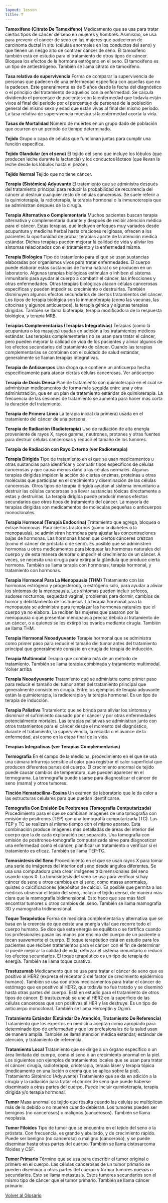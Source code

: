 ```yaml
---
layout: lesson
title: T
---
```


<a name="top"></a>

**Tamoxifeno (Citrato De Tamoxifeno)**
Medicamento que se usa para tratar ciertos tipos de cáncer de seno en mujeres y hombres. Asimismo, se usa para prevenir el cáncer de seno en las mujeres que padecieron de carcinoma ductal in situ (células anormales en los conductos del seno) y que tienen un riesgo alto de contraer cáncer de seno. El tamoxifeno también está en estudio para el tratamiento de otros tipos de cáncer. Bloquea los efectos de la hormona estrógeno en el seno. El tamoxifeno es un tipo de antiestrógeno. También se llama citrato de tamoxifeno.

**Tasa relativa de supervivencia**
Forma de comparar la supervivencia de personas que padecen de una enfermedad específica con aquellas que no la padecen. Este generalmente es de 5 años desde la fecha del diagnóstico o el principio del tratamiento de aquellos con la enfermedad. Se calcula dividiendo el porcentaje de pacientes con la enfermedad que todavía están vivos al final del período por el porcentaje de personas de la población general del mismo sexo y edad que están vivas al final del mismo período. La tasa relativa de supervivencia muestra si la enfermedad acorta la vida.

**Tasas de Mortalidad**
Número de muertes en un grupo dado de población que ocurren en un periodo de tiempo determinado.

**Tejido**
Grupo o capa de células que funcionan juntas para cumplir una función específica.

**Tejido Glandular (en el seno)**
El tejido del seno que incluye los lóbulos (que producen leche durante la lactancia) y los conductos lácteos (que llevan la leche desde los lóbulos hasta el pezón).

**Tejido Normal**
Tejido que no tiene cáncer. 

**Terapia (Sistémica) Adyuvante**
El tratamiento que se administra después del tratamiento principal para reducir la probabilidad de recurrencia del cáncer al destruir cualquier resto de células cancerosas. Se suele referir a la quimioterapia, la radioterapia, la terapia hormonal o la inmunoterapia que se administran después de la cirugía. 

**Terapia Alternativa o Complementaria**
Muchos pacientes buscan terapia alternativa y complementaria durante y después de recibir atención médica para el cáncer. Estas terapias, que incluyen enfoques muy variados desde acupuntura y medicina herbal hasta oraciones religiosas, ofrecen a los pacientes la oportunidad de probar terapias aparte de la atención médica estándar. Dichas terapias pueden mejorar la calidad de vida y aliviar los síntomas relacionados con el tratamiento y la enfermedad misma.

**Terapia Biológica**
Tipo de tratamiento para el que se usan sustancias elaboradas por organismos vivos para tratar enfermedades. El cuerpo puede elaborar estas sustancias de forma natural o se producen en un laboratorio. Algunas terapias biológicas estimulan o inhiben el sistema inmunitario para ayudar al cuerpo a combatir el cáncer, las infecciones y otras enfermedades. Otras terapias biológicas atacan células cancerosas específicas y pueden impedir su crecimiento o destruirlas. También disminuyen algunos efectos secundarios de ciertos tratamientos del cáncer. Los tipos de terapia biológica son la inmunoterapia (como las vacunas, las citocinas y algunos anticuerpos), la terapia génica y algunas terapias dirigidas. También se llama bioterapia, terapia modificadora de la respuesta biológica, y terapia MRB.

**Terapias Complementarias (Terapias Integrativas)**
Terapias (como la acupuntura o los masajes) usadas en adición a los tratamientos médicos estándar. Las terapias complementarias no se usan para tratar el cáncer, pero pueden mejorar la calidad de vida de los pacientes y aliviar algunos de los efectos secundarios del tratamiento de cáncer.  Cuando las terapias complementarias se combinan con el cuidado de salud estándar, generalmente se llaman terapias integrativas. 

**Terapia de Anticuerpos**
Una droga que contiene un anticuerpo hecha específicamente para atacar ciertas células cancerosas. Ver anticuerpo

**Terapia de Dosis Densa**
Plan de tratamiento con quimioterapia en el cual se administran medicamentos de forma más seguida entre una y otra administración, que en un plan de tratamiento estándar de quimioterapia. La frecuencia de las sesiones de tratamiento se aumenta para hacer más corta la duración del tratamiento.

**Terapia de Primera Línea**
La terapia inicial (la primera) usada en el tratamiento del cáncer de una persona.

**Terapia de Radiación (Radioterapia)**
Uso de radiación de alta energía proveniente de rayos X, rayos gamma, neutrones, protones y otras fuentes para destruir células cancerosas y reducir el tamaño de los tumores. 

**Terapia de Radiación con Rayo Externo (ver Radioterapia)**

**Terapia Dirigida**
Tipo de tratamiento en el que se usan medicamentos u otras sustancias para identificar y combatir tipos específicos de células cancerosas y que causa menos daño a las células normales. Algunas terapias dirigidas impiden la acción de ciertas enzimas, proteínas u otras moléculas que participan en el crecimiento y diseminación de las células cancerosas. Otros tipos de terapia dirigida ayudan al sistema inmunitario a destruir las células cancerosas o a llevar sustancias tóxicas directamente a estas y destruirlas. La terapia dirigida puede producir menos efectos secundarios que otros tipos de tratamiento del cáncer. La mayoría de terapias dirigidas son medicamentos de moléculas pequeñas o anticuerpos monoclonales.

**Terapia Hormonal (Terapia Endocrina)**
Tratamiento que agrega, bloquea o extrae hormonas. Para ciertos trastornos (como la diabetes o la menopausia), se administran hormonas para ajustar las concentraciones bajas de hormonas. Las hormonas hacen que ciertos cánceres crezcan (como el cáncer de próstata o de seno). Es posible que se administren hormonas u otros medicamentos para bloquear las hormonas naturales del cuerpo y de esta manera demorar o impedir el crecimiento de un cáncer. A veces, se necesita una cirugía para extirpar la glándula que produce cierta hormona. También se llama terapia con hormonas, terapia hormonal, y tratamiento con hormonas.

**Terapia Hormonal Para La Menopausia (THM)**
Tratamiento con las hormonas estrógeno y progesterona, o estrógeno solo, para ayudar a aliviar los síntomas de la menopausia. Los síntomas pueden incluir sofocos, sudores nocturnos, sequedad vaginal, problemas para dormir, cambios de humor y debilitamiento de los huesos. La terapia hormonal para la menopausia se administra para remplazar las hormonas naturales que el cuerpo ya no elabora. La reciben las mujeres que pasaron por la menopausia o que presentan menopausia precoz debida al tratamiento de un cáncer, o a quienes se les extirpó los ovarios mediante cirugía. También se llama THM.

**Terapia Hormonal Neoadyuvante**
Terapia hormonal que se administra como primer paso para reducir el tamaño del tumor antes del tratamiento principal que generalmente consiste en cirugía de terapia de inducción.

**Terapia Multimodal**
Terapia que combina más de un método de tratamiento. También se llama terapia combinada y tratamiento multimodal.
Volver arriba

**Terapia Neoadyuvante**
Tratamiento que se administra como primer paso para reducir el tamaño del tumor antes del tratamiento principal que generalmente consiste en cirugía. Entre los ejemplos de terapia adyuvante están la quimioterapia, la radioterapia y la terapia hormonal. Es un tipo de terapia de inducción.

**Terapia Paliativa**
Tratamiento que se brinda para aliviar los síntomas y disminuir el sufrimiento causado por el cáncer y por otras enfermedades potencialmente mortales. Las terapias paliativas se administran junto con otros tratamientos para el cáncer desde el momento del diagnóstico, durante el tratamiento, la supervivencia, la recaída o el avance de la enfermedad, así como en la etapa final de la vida.

**Terapias Integrativas (ver Terapias Complementarias)**

**Termografía**
En el campo de la medicina, procedimiento en el que se usa una cámara infrarroja sensible al calor para registrar el calor superficial que producen diferentes partes del cuerpo. El crecimiento anormal de tejido puede causar cambios de temperatura, que pueden aparecer en el termograma. La termografía puede usarse para diagnosticar el cáncer de seno (mama) y otros tumores.

**Tinción Hematocilina-Eosina**
Un examen de laboratorio que le da color a las estructuras celulares para que puedan identificarse. 

**Tomografía Con Emisión De Positrones (Tomografía Computarizada)**
Procedimiento para el que se combinan imágenes de una tomografía con emisión de positrones (TEP) con una tomografía computarizada (TC). Las TEP y TC se realizan al mismo tiempo con el mismo aparato. Esta combinación produce imágenes más detalladas de áreas del interior del cuerpo que la de cada exploración por separado. Una tomografía con emisión de positrones-tomografía computarizada sirve para diagnosticar una enfermedad como el cáncer, planificar un tratamiento o verificar si el tratamiento es eficaz. También se llama TEP-TC.

**Tomosíntesis del Seno**
Procedimiento en el que se usan rayos X para tomar una serie de imágenes del interior del seno desde ángulos diferentes. Se usa una computadora para crear imágenes tridimensionales del seno usando rayos X. La tomosíntesis del seno se usa para verificar si hay cáncer de seno u otros cambios en el seno, como masas anormales, quistes o calcificaciones (depósitos de calcio). Es posible que permita a los médicos observar el tejido del seno, incluso el tejido denso, de manera más clara que la mamografía bidimensional. Esto hace que sea más fácil encontrar tumores u otros cambios del seno. También se llama mamografía 3D y mamografía tridimensional.

**Toque Terapéutico**
Forma de medicina complementaria y alternativa que se basa en la creencia de que existe una energía vital que recorre todo el cuerpo humano. Se dice que esta energía se equilibra o se fortifica cuando los profesionales pasan las manos por encima del cuerpo de un paciente o tocan suavemente el cuerpo. El toque terapéutico está en estudio para los pacientes que reciben tratamientos para el cáncer con el fin de determinar si puede mejorar la calidad de vida, reforzar el sistema inmunitario o reducir los efectos secundarios. El toque terapéutico es un tipo de terapia de energía. También se llama toque curativo.

**Trastuzumab**
Medicamento que se usa para tratar el cáncer de seno que es positivo al HER2 (expresa el receptor 2 del factor de crecimiento epidérmico humano). También se usa con otros medicamentos para tratar el cáncer de estómago que es positivo al HER2, que todavía no fue tratado y se diseminó hasta otras partes del cuerpo. Está en estudio para el tratamiento de otros tipos de cáncer. El trastuzumab se une al HER2 en la superficie de las células cancerosas que son positivas al HER y las destruye. Es un tipo de anticuerpo monoclonal. También se llama Herceptin y Ogivri.

**Tratamiento Estándar (Estándar De Atención, Tratamiento De Referencia)**
Tratamiento que los expertos en medicina aceptan como apropiado para determinado tipo de enfermedad y que los profesionales de la salud usan de manera amplia. También se llama atención médica estándar, estándar de atención, y tratamiento de referencia.

**Tratamiento Local**
Tratamiento que se dirige a un órgano específico o un área limitada del cuerpo, como el seno o un crecimiento anormal en la piel. Los siguientes son ejemplos de tratamientos locales que se usan para tratar el cáncer: cirugía, radioterapia, crioterapia, terapia láser y terapia tópica (medicamento en una loción o crema que se aplica sobre la piel).
Tratamiento Sistémico (Adyuvante)
Tratamiento que se da en adición a la cirugía y la radiación para tratar el cáncer de seno que puede haberse diseminado a otras partes del cuerpo. Puede incluir quimioterapia, terapia dirigida y/o terapia hormonal.

**Tumor**
Masa anormal de tejido que resulta cuando las células se multiplican más de lo debido o no mueren cuando debieran. Los tumores pueden ser benignos (no cancerosos) o malignos (cancerosos). También se llama neoplasia.

**Tumor Filoides**
Tipo de tumor que se encuentra en el tejido del seno o la próstata. Con frecuencia, es grande y abultado, y de crecimiento rápido. Puede ser benigno (no canceroso) o maligno (canceroso), y se puede diseminar hasta otras partes del cuerpo. También se llama cistosarcoma filoides y CSF.

**Tumor Primario**
Término que se usa para describir el tumor original o primero en el cuerpo. Las células cancerosas de un tumor primario se pueden diseminar a otras partes del cuerpo y formar tumores nuevos o secundarios. Esto se llama metástasis. Estos tumores secundarios son el mismo tipo de cáncer que el tumor primario. También se llama cáncer primario.


<!--a href="#top">Volver arriba</a-->
<a href="https://scnslabutsa.github.io/myhthelperEduContent/Glossarysp/index.html">Volver al Glosario</a>

